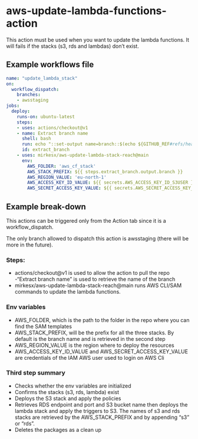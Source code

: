 # aws-update-lambda-functions-action

This action must be used when you want to update the lambda functions. It will fails if the stacks (s3, rds and lambdas) don’t exist.

## Example workflows file
```yaml
name: "update_lambda_stack"
on:
  workflow_dispatch:
    branches:
    - awsstaging
jobs:
  deploy:
    runs-on: ubuntu-latest
    steps:
    - uses: actions/checkout@v1
    - name: Extract branch name
      shell: bash
      run: echo "::set-output name=branch::$(echo ${GITHUB_REF#refs/heads/})"
      id: extract_branch
    - uses: mirkesx/aws-update-lambda-stack-reach@main
      env:
        AWS_FOLDER: 'aws_cf_stack'
        AWS_STACK_PREFIX: ${{ steps.extract_branch.output.branch }}
        AWS_REGION_VALUE: 'eu-north-1'
        AWS_ACCESS_KEY_ID_VALUE: ${{ secrets.AWS_ACCESS_KEY_ID_S3USER }}
        AWS_SECRET_ACCESS_KEY_VALUE: ${{ secrets.AWS_SECRET_ACCESS_KEY_S3USER }}
```

## Example break-down
This actions can be triggered only from the Action tab since it is a workflow_dispatch.

The only branch allowed to dispatch this action is awsstaging (there will be more in the future).

### Steps:
- actions/checkout@v1 is used to allow the action to pull the repo
-“Extract branch name” is used to retrieve the name of the branch
- mirkesx/aws-update-lambda-stack-reach@main runs AWS CLI/SAM commands to update the lambda functions.

### Env variables
- AWS_FOLDER, which is the path to the folder in the repo where you can find the SAM templates
- AWS_STACK_PREFIX, will be the prefix for all the three stacks. By default is the branch name and is retrieved in the second step
- AWS_REGION_VALUE is the region where to deploy the resources
- AWS_ACCESS_KEY_ID_VALUE and AWS_SECRET_ACCESS_KEY_VALUE are credentials of the IAM AWS user used to login on AWS Cli


### Third step summary
- Checks whether the env variables are initialized
- Confirms the stacks (s3, rds, lambda) exist
- Deploys the S3 stack and apply the policies
- Retrieves RDS endpoint and port and S3 bucket name then deploys the lambda stack and apply the triggers to S3. The names of s3 and rds stacks are retrieved by the AWS_STACK_PREFIX and by appending “s3” or “rds”.
- Deletes the packages as a clean up
